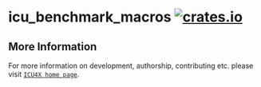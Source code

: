 # icu_benchmark_macros [![crates.io](http://meritbadge.herokuapp.com/icu_benchmark_macros)](https://crates.io/crates/icu_benchmark_macros)



## More Information

For more information on development, authorship, contributing etc. please visit [`ICU4X home page`](https://github.com/unicode-org/icu4x).
